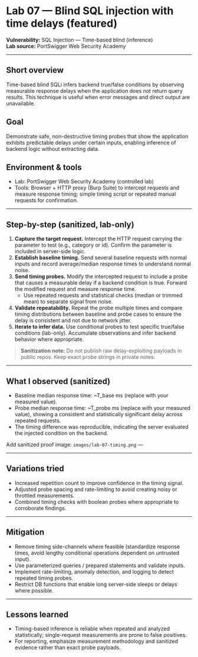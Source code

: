 # Lab 07 — Blind SQL injection with time delays (featured)

**Vulnerability:** SQL Injection — Time-based blind (inference)  
**Lab source:** PortSwigger Web Security Academy  


---

## Short overview
Time-based blind SQLi infers backend true/false conditions by observing measurable response delays when the application does not return query results. This technique is useful when error messages and direct output are unavailable.

## Goal
Demonstrate safe, non-destructive timing probes that show the application exhibits predictable delays under certain inputs, enabling inference of backend logic without extracting data.

## Environment & tools
- Lab: PortSwigger Web Security Academy (controlled lab)  
- Tools: Browser + HTTP proxy (Burp Suite) to intercept requests and measure response timing; simple timing script or repeated manual requests for confirmation.

---

## Step-by-step (sanitized, lab-only)

1. **Capture the target request.** Intercept the HTTP request carrying the parameter to test (e.g., category or id). Confirm the parameter is included in server-side logic.  
2. **Establish baseline timing.** Send several baseline requests with normal inputs and record average/median response times to understand normal noise.  
3. **Send timing probes.** Modify the intercepted request to include a probe that causes a measurable delay if a backend condition is true. Forward the modified request and measure response time.  
   - Use repeated requests and statistical checks (median or trimmed mean) to separate signal from noise.  
4. **Validate repeatability.** Repeat the probe multiple times and compare timing distributions between baseline and probe cases to ensure the delay is consistent and not due to network jitter.  
5. **Iterate to infer data.** Use conditional probes to test specific true/false conditions (lab-only). Accumulate observations and infer backend behavior where appropriate.

> **Sanitization note:** Do not publish raw delay-exploiting payloads in public repos. Keep exact probe strings in private notes.

---

## What I observed (sanitized)
- Baseline median response time: ~T_base ms (replace with your measured value).  
- Probe median response time: ~T_probe ms (replace with your measured value), showing a consistent and statistically significant delay across repeated requests.  
- The timing difference was reproducible, indicating the server evaluated the injected condition on the backend.

Add sanitized proof image: `images/lab-07-timing.png` — 

---

## Variations tried
- Increased repetition count to improve confidence in the timing signal.  
- Adjusted probe spacing and rate-limiting to avoid creating noisy or throttled measurements.  
- Combined timing checks with boolean probes where appropriate to corroborate findings.

---

## Mitigation
- Remove timing side-channels where feasible (standardize response times, avoid lengthy conditional operations dependent on untrusted input).  
- Use parameterized queries / prepared statements and validate inputs.  
- Implement rate-limiting, anomaly detection, and logging to detect repeated timing probes.  
- Restrict DB functions that enable long server-side sleeps or delays where possible.

---

## Lessons learned
- Timing-based inference is reliable when repeated and analyzed statistically; single-request measurements are prone to false positives.  
- For reporting, emphasize measurement methodology and sanitized evidence rather than exact probe payloads.


